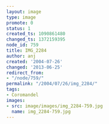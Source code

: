 ```yaml
---
layout: image
type: image
promote: 0
status: 1
created_ts: 1090861480
changed_ts: 1372159395
node_id: 759
title: IMG_2284
author: anj
created: '2004-07-26'
changed: '2013-06-25'
redirect_from:
- "/node/759/"
permalink: "/2004/07/26/img_2284/"
tags:
- Coromandel
images:
- src: image/images/img_2284-759.jpg
  name: img_2284-759.jpg
---
```


